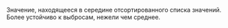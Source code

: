 Значение, находящееся в середине отсортированного списка значений. Более устойчиво к выбросам, нежели чем среднее.